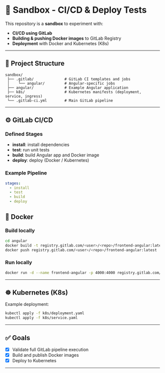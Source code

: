 # 🚀 Sandbox - CI/CD & Deploy Tests

This repository is a **sandbox** to experiment with:
- **CI/CD using GitLab**
- **Building & pushing Docker images** to GitLab Registry
- **Deployment** with Docker and Kubernetes (K8s)

---

## 📂 Project Structure

```
sandbox/
 ├── .gitlab/              # GitLab CI templates and jobs
 │    └── angular/         # Angular-specific jobs
 ├── angular/              # Example Angular application
 ├── k8s/                  # Kubernetes manifests (deployment, service, ingress)
 └── .gitlab-ci.yml        # Main GitLab pipeline
```

---

## ⚙️ GitLab CI/CD

### Defined Stages
- **install**: install dependencies  
- **test**: run unit tests  
- **build**: build Angular app and Docker image  
- **deploy**: deploy (Docker / Kubernetes)  

### Example Pipeline
```yaml
stages:
  - install
  - test
  - build
  - deploy
```


## 🐳 Docker

### Build locally
```bash
cd angular
docker build -t registry.gitlab.com/<user>/<repo>/frontend-angular:latest .
docker push registry.gitlab.com/<user>/<repo>/frontend-angular:latest
```

### Run locally
```bash
docker run -d --name frontend-angular -p 4000:4000 registry.gitlab.com/<user>/<repo>/frontend-angular:latest
```

---

## ☸️ Kubernetes (K8s)

Example deployment:
```bash
kubectl apply -f k8s/deployment.yaml
kubectl apply -f k8s/service.yaml
```

---

## ✅ Goals

- [x] Validate full GitLab pipeline execution  
- [x] Build and publish Docker images  
- [x] Deploy to Kubernetes  

---

